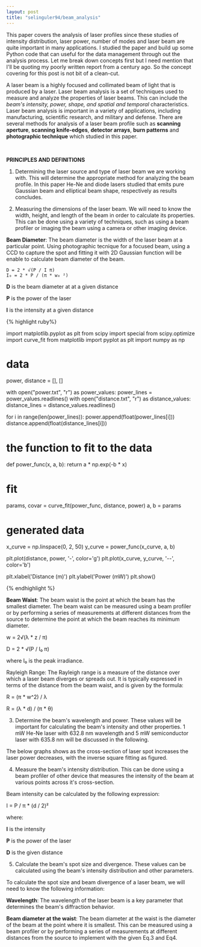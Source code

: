 ```yaml
---
layout: post
title: "selinguler94/beam_analysis"
---
```



This paper covers the analysis of laser profiles since these studies of intensity distribution, laser power, number of modes and laser beam are quite important in many applications. I studied the paper and build up some Python code that can useful for the data management through out the analysis process. Let me break down concepts first but I need mention that I'll be quoting my poorly written report from a century ago. So the concept covering for this post is not bit of a clean-cut.


A laser beam is a highly focused and collimated beam of light that is produced by a laser. Laser beam analysis is a set of techniques used to measure and analyze the properties of laser beams. This can include the *beam's intensity, power, shape, and spatial and temporal* characteristics. Laser beam analysis is important in a variety of applications, including manufacturing, scientific research, and military and defense. There are several methods for analysis of a laser beam profile such as __scanning aperture__, __scanning knife-edges__, __detector arrays__, __burn patterns__ and __photographic technique__ which studied in this paper.

<br>

__PRINCIPLES AND DEFINITIONS__ 

1. Determining the laser source and type of laser beam we are working with. This will determine the appropriate method for analyzing the beam profile. In this paper He-Ne and diode lasers studied that emits pure Gaussian beam and elliptical beam shape, respectively as results concludes.

2. Measuring the dimensions of the laser beam. We will need to know the width, height, and length of the beam in order to calculate its properties. This can be done using a variety of techniques, such as using a beam profiler or imaging the beam using a camera or other imaging device.

__Beam Diameter__: The beam diameter is the width of the laser beam at a particular point. Using photographic tecnique for a focused beam, using a CCD to capture the spot and fitting it with 2D Gaussian function will be enable to calculate beam diameter of the beam.

	D = 2 * √(P / I π)
	I₀ = 2 * P / (π * w₀ ²)

__D__ is the beam diameter at at a given distance

__P__ is the power of the laser

__I__ is the intensity at a given distance 

{% highlight ruby%}

import matplotlib.pyplot as plt
from scipy import special
from scipy.optimize import curve_fit
from matplotlib import pyplot as plt
import numpy as np

# data
power, distance = [], []


with open("power.txt", "r") as power_values:
    power_lines = power_values.readlines()
with open("distance.txt", "r") as distance_values:
    distance_lines = distance_values.readlines()
    
    
for i in range(len(power_lines)):
    power.append(float(power_lines[i]))
    distance.append(float(distance_lines[i]))

    
# the function to fit to the data
def power_func(x, a, b):
    return a * np.exp(-b * x)


# fit
params, covar = curve_fit(power_func, distance, power)
a, b = params


# generated data
x_curve = np.linspace(0, 2, 50)
y_curve = power_func(x_curve, a, b)


plt.plot(distance, power, '-', color='g')
plt.plot(x_curve, y_curve, '--', color='b')


plt.xlabel('Distance (m)')
plt.ylabel('Power (mW)')
plt.show()

{% endhighlight %}

__Beam Waist__: The beam waist is the point at which the beam has the smallest diameter. The beam waist can be measured using a beam profiler or by performing a series of measurements at different distances from the source to determine the point at which the beam reaches its minimum diameter.

w = 2√(λ * z / π)

D = 2 * √(P / I₀ π)

where I₀ is the peak irradiance.


Rayleigh Range: The Rayleigh range is a measure of the distance over which a laser beam diverges or spreads out. It is typically expressed in terms of the distance from the beam waist, and is given by the formula:

R = (π * w^2) / λ

R = (λ * d) / (π * θ) 


3. Determine the beam's wavelength and power. These values will be important for calculating the beam's intensity and other properties. 1 mW He-Ne laser with 632.8 nm wavelength and 5 mW semiconductor laser with 635.8 nm will be discussed in the following. 

The below graphs shows as the cross-section of laser spot increases the laser power decreases, with the inverse square fitting as figured.


4. Measure the beam's intensity distribution. This can be done using a beam profiler of other device that measures the intensity of the beam at various points across it's cross-section.


Beam intensity can be calculated by the following expression:

I = P / π * (d / 2)²

where:

__I__ is the intensity

__P__ is the power of the laser

__D__ is the given distance


5. Calculate the beam's spot size and divergence. These values can be calculated using the beam's intensity distribution and other parameters.

To calculate the spot size and beam divergence of a laser beam, we will need to know the following information:

__Wavelength__: The wavelength of the laser beam is a key parameter that determines the beam's diffraction behavior.

__Beam diameter at the waist__: The beam diameter at the waist is the diameter of the beam at the point where it is smallest. This can be measured using a beam profiler or by performing a series of measurements at different distances from the source to implement with the given Eq.3 and Eq4. 
